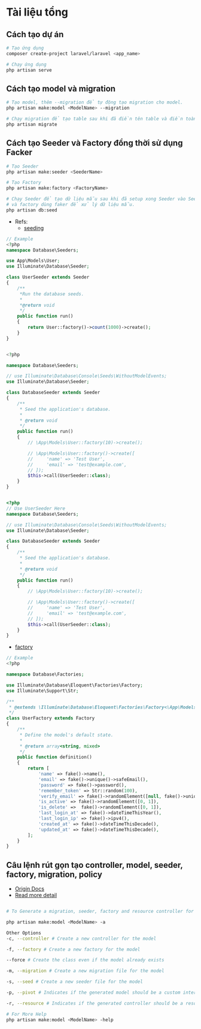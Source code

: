 # Tài liệu tổng

## Cách tạo dự án

```sh
# Tạo ứng dụng
composer create-project laravel/laravel <app_name>

# Chạy ứng dụng
php artisan serve
```

## Cách tạo model và migration

```sh
# Tạo model, thêm --migration để tự động tạo migration cho model.
php artisan make:model <ModelName> --migration

# Chạy migration để tạo table sau khi đã điền tên table và điền toàn bộ table fields phù hợp.
php artisan migrate
```

## Cách tạo Seeder và Factory đồng thời sử dụng Facker

```sh
# Tạo Seeder
php artisan make:seeder <SeederName>

# Tạo Factory
php artisan make:factory <FactoryName>

# Chạy Seeder để tạo dữ liệu mẫu sau khi đã setup xong Seeder vào SeederDatabase.php
# và factory dùng faker để xử lý dữ liệu mẫu.
php artisan db:seed
```

- Refs:
  - [seeding](https://laravel.com/docs/10.x/seeding#writing-seeders)

```php
// Example
<?php
namespace Database\Seeders;

use App\Models\User;
use Illuminate\Database\Seeder;

class UserSeeder extends Seeder
{
    /**
     *Run the database seeds.
     *
     *@return void
     */
    public function run()
    {
        return User::factory()->count(1000)->create();
    }
}


<?php

namespace Database\Seeders;

// use Illuminate\Database\Console\Seeds\WithoutModelEvents;
use Illuminate\Database\Seeder;

class DatabaseSeeder extends Seeder
{
    /**
     * Seed the application's database.
     *
     * @return void
     */
    public function run()
    {
        // \App\Models\User::factory(10)->create();

        // \App\Models\User::factory()->create([
        //     'name' => 'Test User',
        //     'email' => 'test@example.com',
        // ]);
        $this->call(UserSeeder::class);
    }
}

```

```php

<?php
// Use UserSeeder Here
namespace Database\Seeders;

// use Illuminate\Database\Console\Seeds\WithoutModelEvents;
use Illuminate\Database\Seeder;

class DatabaseSeeder extends Seeder
{
    /**
     * Seed the application's database.
     *
     * @return void
     */
    public function run()
    {
        // \App\Models\User::factory(10)->create();

        // \App\Models\User::factory()->create([
        //     'name' => 'Test User',
        //     'email' => 'test@example.com',
        // ]);
        $this->call(UserSeeder::class);
    }
}

```

- [factory](https://laravel.com/docs/10.x/seeding#using-model-factories)

```php
// Example
<?php

namespace Database\Factories;

use Illuminate\Database\Eloquent\Factories\Factory;
use Illuminate\Support\Str;

/**
 * @extends \Illuminate\Database\Eloquent\Factories\Factory<\App\Models\User>
 */
class UserFactory extends Factory
{
    /**
     * Define the model's default state.
     *
     * @return array<string, mixed>
     */
    public function definition()
    {
        return [
            'name' => fake()->name(),
            'email' => fake()->unique()->safeEmail(),
            'password' => fake()->password(),
            'remember_token' => Str::random(100),
            'verify_email' => fake()->randomElement([null, fake()->unique()->safeEmail()]),
            'is_active' => fake()->randomElement([0, 1]),
            'is_delete' =>  fake()->randomElement([0, 1]),
            'last_login_at' => fake()->dateTimeThisYear(),
            'last_login_ip' => fake()->ipv4(),
            'created_at' => fake()->dateTimeThisDecade(),
            'updated_at' => fake()->dateTimeThisDecade(),
        ];
    }
}

```

## Câu lệnh rút gọn tạo controller, model, seeder, factory, migration, policy

- [Origin Docs](https://laravel.com/docs/10.x/eloquent#generating-model-classes)
- [Read more detail](https://stackoverflow.com/questions/43187735/laravel-create-model-controller-and-migration-in-single-artisan-command)

```sh

# To Generate a migration, seeder, factory and resource controller for the model

php artisan make:model <ModelName> -a

Other Options
-c, --controller # Create a new controller for the model

-f, --factory # Create a new factory for the model

--force # Create the class even if the model already exists

-m, --migration # Create a new migration file for the model

-s, --seed # Create a new seeder file for the model

-p, --pivot # Indicates if the generated model should be a custom intermediate table model

-r, --resource # Indicates if the generated controller should be a resource controller

# For More Help
php artisan make:model <ModelName> -help

```
